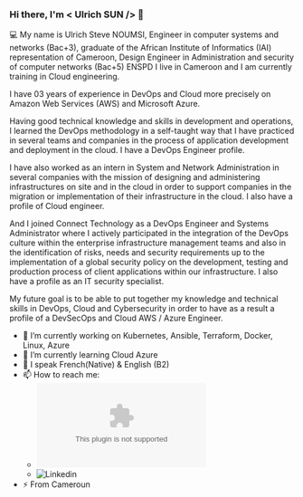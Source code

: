 ### Hi there, I'm < Ulrich SUN /> 👋
💻 My name is Ulrich Steve NOUMSI, Engineer in computer systems and networks (Bac+3), graduate of the African Institute of Informatics (IAI) representation of Cameroon, Design Engineer in Administration and security of computer networks (Bac+5) ENSPD I live in Cameroon and I am currently training in Cloud engineering.

I have 03 years of experience in DevOps and Cloud more precisely on Amazon Web Services (AWS) and Microsoft Azure.

Having good technical knowledge and skills in development and operations, I learned the DevOps methodology in a self-taught way that I have practiced in several teams and companies in the process of application development and deployment in the cloud. I have a DevOps Engineer profile. 

I have also worked as an intern in System and Network Administration in several companies with the mission of designing and administering infrastructures on site and in the cloud in order to support companies in the migration or implementation of their infrastructure in the cloud. I also have a profile of Cloud engineer.

And I joined Connect Technology as a DevOps Engineer and Systems Administrator where I actively participated in the integration of the DevOps culture within the enterprise infrastructure management teams and also in the identification of risks, needs and security requirements up to the implementation of a global security policy on the development, testing and production process of client applications within our infrastructure. I also have a profile as an IT security specialist.

My future goal is to be able to put together my knowledge and technical skills in DevOps, Cloud and Cybersecurity in order to have as a result a profile of a DevSecOps and Cloud AWS / Azure Engineer.

- 🔭 I’m currently working on Kubernetes, Ansible, Terraform, Docker, Linux, Azure
- 🌱 I’m currently learning Cloud Azure
- 💬 I speak French(Native) & English (B2)
- 📫 How to reach me: 
  + ![mail](ulrichnoumsi98@gmail.com)
  + ![Linkedin](https://www.linkedin.com/in/ulrich-steve-noumsi/)
- ⚡ From Cameroun

<!--
**ulrich-sun/ulrich-sun** is a ✨ _special_ ✨ repository because its `README.md` (this file) appears on your GitHub profile.

Here are some ideas to get you started:
-->

